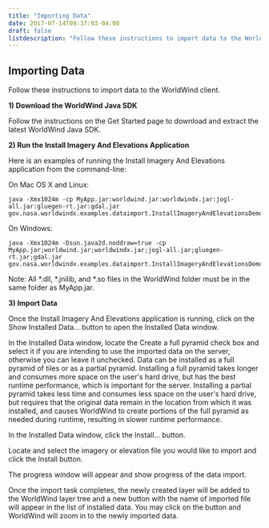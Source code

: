 ```yaml
---
title: "Importing Data"
date: 2017-07-14T09:37:03-04:00
draft: false
listdescription: "Follow these instructions to import data to the WorldWind client."
---
```


## Importing Data

Follow these instructions to import data to the WorldWind client.

**1) Download the WorldWind Java SDK**

Follow the instructions on the Get Started page to download and extract the latest WorldWind Java SDK.

**2) Run the Install Imagery And Elevations Application**

Here is an examples of running the Install Imagery And Elevations application from the command-line:

On Mac OS X and Linux:

```
java -Xmx1024m -cp MyApp.jar:worldwind.jar:worldwindx.jar:jogl-all.jar:gluegen-rt.jar:gdal.jar gov.nasa.worldwindx.examples.dataimport.InstallImageryAndElevationsDemo
```

On Windows:

```
java -Xmx1024m -Dsun.java2d.noddraw=true -cp MyApp.jar;worldwind.jar;worldwindx.jar;jogl-all.jar;gluegen-rt.jar;gdal.jar gov.nasa.worldwindx.examples.dataimport.InstallImageryAndElevationsDemo
```

Note: All *.dll, *.jnilib, and *.so files in the WorldWind folder must be in the same folder as MyApp.jar.

**3) Import Data**

Once the Install Imagery And Elevations application is running, click on the Show Installed Data... button to open the Installed Data window.

In the Installed Data window, locate the Create a full pyramid check box and select it if you are intending to use the imported data on the server, otherwise you can leave it unchecked. Data can be installed as a full pyramid of tiles or as a partial pyramid. Installing a full pyramid takes longer and consumes more space on the user's hard drive, but has the best runtime performance, which is important for the server. Installing a partial pyramid takes less time and consumes less space on the user's hard drive, but requires that the original data remain in the location from which it was installed, and causes WorldWind to create portions of the full pyramid as needed during runtime, resulting in slower runtime performance.

In the Installed Data window, click the Install... button.

Locate and select the imagery or elevation file you would like to import and click the Install button.

The progress window will appear and show progress of the data import.

Once the import task completes, the newly created layer will be added to the WorldWind layer tree and a new button with the name of imported file will appear in the list of installed data. You may click on the button and WorldWind will zoom in to the newly imported data.